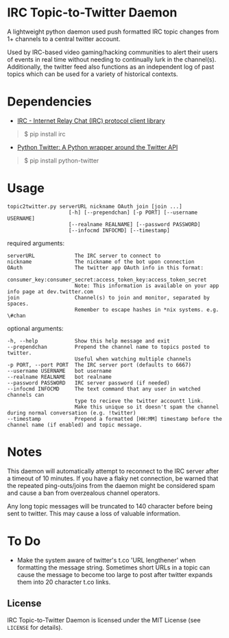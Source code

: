 IRC Topic-to-Twitter Daemon
====================================

A lightweight python daemon used push formatted IRC topic changes from 1+ channels to a central twitter account.

Used by IRC-based video gaming/hacking communities to alert their users of events in real time without needing to continually lurk in the channel(s). Additionally, the twitter feed also functions as an independent log of past topics which can be used for a variety of historical contexts.

Dependencies
====

 * [IRC - Internet Relay Chat (IRC) protocol client library](https://bitbucket.org/jaraco/irc)
>$ pip install irc

 * [Python Twitter: A Python wrapper around the Twitter API](https://code.google.com/p/python-twitter/)
>$ pip install python-twitter

Usage
====

    topic2twitter.py serverURL nickname OAuth join [join ...]
                        [-h] [--prependchan] [-p PORT] [--username USERNAME]
                        [--realname REALNAME] [--password PASSWORD]
                        [--infocmd INFOCMD] [--timestamp]

required arguments:

    serverURL             The IRC server to connect to
    nickname              The nickname of the bot upon connection
    OAuth                 The twitter app OAuth info in this format: 
                          consumer_key:consumer_secret:access_token_key:access_token_secret
                          Note: This information is available on your app info page at dev.twitter.com
    join                  Channel(s) to join and monitor, separated by spaces.
                          Remember to escape hashes in *nix systems. e.g. \#chan

optional arguments:

    -h, --help            Show this help message and exit
    --prependchan         Prepend the channel name to topics posted to twitter.
                          Useful when watching multiple channels
    -p PORT, --port PORT  The IRC server port (defaults to 6667)
    --username USERNAME   bot username
    --realname REALNAME   bot realname
    --password PASSWORD   IRC server password (if needed)
    --infocmd INFOCMD     The text command that any user in watched channels can
                          type to recieve the twitter accountt link.
                          Make this unique so it doesn't spam the channel during normal conversation (e.g. !twitter)
    --timestamp           Prepend a formatted [HH:MM] timestamp before the channel name (if enabled) and topic message.

                        
 
Notes
====
This daemon will automatically attempt to reconnect to the IRC server after a timeout of 10 minutes. If you have a flaky net connection, be warned that the repeated ping-outs/joins from the daemon might be considered spam and cause a ban from overzealous channel operators.

Any long topic messages will be truncated to 140 character before being sent to twitter. This may cause a loss of valuable information. 

To Do
====

 * Make the system aware of twitter's t.co 'URL lengthener' when formatting the message string. Sometimes short URLs in a topic can cause the message to become too large to post after twitter expands them into 20 character t.co links. 

License
-------

IRC Topic-to-Twitter Daemon is licensed under the MIT License (see `LICENSE` for details).
